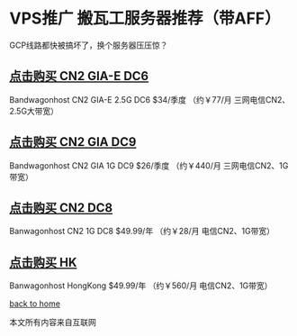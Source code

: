 # VPS推广  搬瓦工服务器推荐（带AFF）
GCP线路都快被搞坏了，换个服务器压压惊？

## [点击购买 CN2 GIA-E DC6](https://bwh8.net/aff.php?aff=45608&pid=87)
 Bandwagonhost CN2 GIA-E 2.5G DC6 $34/季度 
 （约￥77/月 三网电信CN2、2.5G大带宽）


## [点击购买 CN2 GIA DC9](https://bwh8.net/aff.php?aff=45608&pid=75)
 Bandwagonhost CN2 GIA 1G DC9 $26/季度
 （约￥440/月 三网电信CN2、1G带宽）

## [点击购买 CN2 DC8](https://bwh8.net/aff.php?aff=45608&pid=57)
 Banwagonhost CN2 1G DC8 $49.99/年
 （约￥28/月 电信CN2、1G带宽）

## [点击购买 HK](https://bwh8.net/aff.php?aff=45608&pid=64)
Banwagonhost HongKong $49.99/年
 （约￥560/月 电信CN2、1G带宽）

  
[back to home](README.md)

本文所有内容来自互联网
